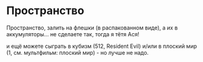 # Пространство

Пространство, залить на флешки (в распакованном виде), а их в аккумуляторы... не сделаете так, тогда я тётя Ася!

и ещё можете сыграть в кубизм (512, Resident Evil) и/или в плоский мир (1, см. мультфильм: плоский мир) - но лучше не надо.
